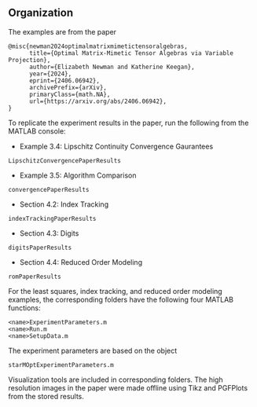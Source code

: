 ## Organization

The examples are from the paper
```console
@misc{newman2024optimalmatrixmimetictensoralgebras,
      title={Optimal Matrix-Mimetic Tensor Algebras via Variable Projection}, 
      author={Elizabeth Newman and Katherine Keegan},
      year={2024},
      eprint={2406.06942},
      archivePrefix={arXiv},
      primaryClass={math.NA},
      url={https://arxiv.org/abs/2406.06942}, 
}
```


To replicate the experiment results in the paper, run the following from the MATLAB console:
* Example 3.4: Lipschitz Continuity Convergence Gaurantees
```
LipschitzConvergencePaperResults
```
* Example 3.5: Algorithm Comparison
```
convergencePaperResults
``` 
* Section 4.2: Index Tracking
```
indexTrackingPaperResults
```
*  Section 4.3: Digits
```
digitsPaperResults
```
*  Section 4.4: Reduced Order Modeling
```
romPaperResults
```

For the least squares, index tracking, and reduced order modeling examples, the corresponding folders have the following four MATLAB functions:
```
<name>ExperimentParameters.m
<name>Run.m
<name>SetupData.m
```
The experiment parameters are based on the object
```
starMOptExperimentParameters.m
```
Visualization tools are included in corresponding folders. The high resolution images in the paper were made offline using Tikz and PGFPlots from the stored results. 
